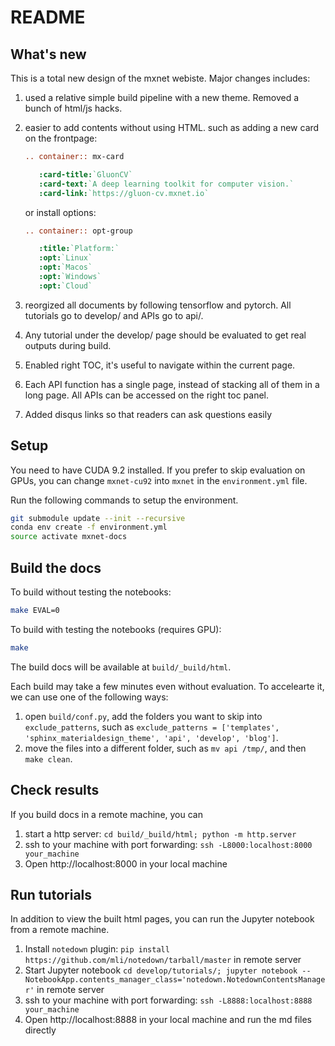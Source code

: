 # README

## What's new

This is a total new design of the mxnet webiste. Major changes includes:

1. used a relative simple build pipeline with a new theme. Removed a bunch of html/js hacks.
2. easier to add contents without using HTML. such as adding a new card on the frontpage:

   ```rst
   .. container:: mx-card

      :card-title:`GluonCV`
      :card-text:`A deep learning toolkit for computer vision.`
      :card-link:`https://gluon-cv.mxnet.io`
   ```
   
   or install options:
   
   ```rst
   .. container:: opt-group

      :title:`Platform:`
      :opt:`Linux`
      :opt:`Macos`
      :opt:`Windows`
      :opt:`Cloud`
   ```
3. reorgized all documents by following tensorflow and pytorch. All tutorials go to develop/ and APIs go to api/. 
4. Any tutorial under the develop/ page should be evaluated to get real outputs during build.
5. Enabled right TOC, it's useful to navigate within the current page. 
6. Each API function has a single page, instead of stacking all of them in a long page. All APIs can be accessed on the right toc panel. 
7. Added disqus links so that readers can ask questions easily 

## Setup

You need to have CUDA 9.2 installed. If you prefer to skip evaluation on GPUs, you can change `mxnet-cu92` into `mxnet` in the `environment.yml` file. 

Run the following commands to setup the environment.

```bash
git submodule update --init --recursive
conda env create -f environment.yml
source activate mxnet-docs
```

## Build the docs

To build without testing the notebooks:

```bash
make EVAL=0
```

To build with testing the notebooks (requires GPU):

```bash
make
```

The build docs will be available at `build/_build/html`. 

Each build may take a few minutes even without evaluation. To accelearte it, we can use one of the following ways:

1. open `build/conf.py`, add the folders you want to skip into `exclude_patterns`, such as `exclude_patterns = ['templates', 'sphinx_materialdesign_theme', 'api', 'develop', 'blog']`. 
2. move the files into a different folder, such as `mv api /tmp/`, and then `make clean`.

## Check results

If you build docs in a remote machine, you can 

1. start a http server: `cd build/_build/html; python -m http.server`
2. ssh to your machine with port forwarding: `ssh -L8000:localhost:8000 your_machine`
3. Open http://localhost:8000 in your local machine


## Run tutorials 

In addition to view the built html pages, you can run the Jupyter notebook from a remote machine. 
1. Install `notedown` plugin: `pip install https://github.com/mli/notedown/tarball/master` in remote server
2. Start Jupyter notebook `cd develop/tutorials/; jupyter notebook --NotebookApp.contents_manager_class='notedown.NotedownContentsManager'` in remote server
3. ssh to your machine with port forwarding: `ssh -L8888:localhost:8888 your_machine`
4. Open http://localhost:8888 in your local machine and run the md files directly